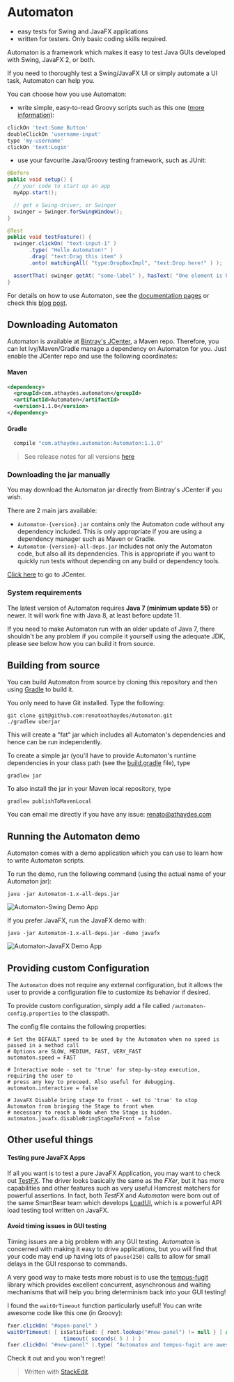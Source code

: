 # Automaton
* easy tests for Swing and JavaFX applications
* written for testers. Only basic coding skills required.


Automaton is a framework which makes it easy to test Java GUIs developed with Swing, JavaFX 2, or both.

If you need to thoroughly test a Swing/JavaFX UI or simply automate a UI task, Automaton can help you.

You can choose how you use Automaton:

  * write simple, easy-to-read Groovy scripts such as this one ([more information](docs/running-scripts.md)):

```groovy
clickOn 'text:Some Button'
doubleClickOn 'username-input'
type 'my-username'
clickOn 'text:Login'
```

  * use your favourite Java/Groovy testing framework, such as JUnit:

```java
@Before
public void setup() {
  // your code to start up an app
  myApp.start();

  // get a Swing-driver, or Swinger
  swinger = Swinger.forSwingWindow();
}

@Test
public void testFeature() {
  swinger.clickOn( "text-input-1" )
       .type( "Hello Automaton!" )
       .drag( "text:Drag this item" )
       .onto( matchingAll( "type:DropBoxImpl", "text:Drop here!" ) );

  assertThat( swinger.getAt( "some-label" ), hasText( "One element is here" ) );
}
```

For details on how to use Automaton, see the [documentation pages](docs/)
or check this [blog post](https://sites.google.com/a/athaydes.com/renato-athaydes/posts/usingautomatontotestajavafx8app).

## Downloading Automaton

Automaton is available at [Bintray's JCenter](http://jcenter.bintray.com/), a Maven repo.
Therefore, you can let Ivy/Maven/Gradle manage a dependency on Automaton for you.
Just enable the JCenter repo and use the following coordinates:

#### Maven

```xml
<dependency>
  <groupId>com.athaydes.automaton</groupId>
  <artifactId>Automaton</artifactId>
  <version>1.1.0</version>
</dependency>
```

#### Gradle

```groovy
  compile "com.athaydes.automaton:Automaton:1.1.0"
```

> See release notes for all versions [here](releases/Release-Notes.txt)

### Downloading the jar manually

You may download the Automaton jar directly from Bintray's JCenter if you wish.

There are 2 main jars available:

* `Automaton-{version}.jar` contains only the Automaton code without any dependency included.
   This is only appropriate if you are using a dependency manager such as Maven or Gradle.
* `Automaton-{version}-all-deps.jar` includes not only the Automaton code, but also all its dependencies.
   This is appropriate if you want to quickly run tests without depending on any build or dependency tools.

[Click here](http://jcenter.bintray.com/com/athaydes/automaton/Automaton/) to go to JCenter.

### System requirements

The latest version of Automaton requires **Java 7 (minimum update 55)** or newer. It will work fine with Java 8, at
least before update 11.

If you need to make Automaton run with an older update of Java 7, there shouldn't be any problem if you compile
it yourself using the adequate JDK, please see below how you can build it from source.

## Building from source

You can build Automaton from source by cloning this repository and then using [Gradle](http://www.gradle.org) to build it.

You only need to have Git installed. Type the following:

```
git clone git@github.com:renatoathaydes/Automaton.git
./gradlew uberjar
```

This will create a "fat" jar which includes all Automaton's dependencies and hence can be run independently.

To create a simple jar (you'll have to provide Automaton's runtime dependencies in your class path (see the [build.gradle](build.gradle) file),
type

```
gradlew jar
```

To also install the jar in your Maven local repository, type

```
gradlew publishToMavenLocal
```

You can email me directly if you have any issue: renato@athaydes.com

## Running the Automaton demo

Automaton comes with a demo application which you can use to learn how to write Automaton scripts.

To run the demo, run the following command (using the actual name of your Automaton jar):

```
java -jar Automaton-1.x-all-deps.jar
```

![Automaton-Swing Demo App](docs/images/automaton-1.0-demo.png)

If you prefer JavaFX, run the JavaFX demo with:

```
java -jar Automaton-1.x-all-deps.jar -demo javafx
```

![Automaton-JavaFX Demo App](docs/images/automaton-1.1-fx-demo.png)


## Providing custom Configuration

The `Automaton` does not require any external configuration, but it allows the user to provide a configuration file
to customize its behavior if desired.

To provide custom configuration, simply add a file called `/automaton-config.properties` to the classpath.

The config file contains the following properties:

```properties
# Set the DEFAULT speed to be used by the Automaton when no speed is passed in a method call
# Options are SLOW, MEDIUM, FAST, VERY_FAST
automaton.speed = FAST

# Interactive mode - set to 'true' for step-by-step execution, requiring the user to
# press any key to proceed. Also useful for debugging.
automaton.interactive = false

# JavaFX Disable bring stage to front - set to 'true' to stop Automaton from bringing the Stage to front when
# necessary to reach a Node when the Stage is hidden.
automaton.javafx.disableBringStageToFront = false
```

## Other useful things

#### Testing pure JavaFX Apps

If all you want is to test a pure JavaFX Application, you may want to check out [TestFX](https://github.com/SmartBear/TestFX).
The driver looks basically the same as the *FXer*, but it has more capabilities and other features such as very useful
Hamcrest matchers for powerful assertions. In fact, both *TestFX* and *Automaton* were born out of the same SmartBear
team which develops [LoadUI](http://loadui.org), which is a powerful API load testing tool written on JavaFX.


#### Avoid timing issues in GUI testing

Timing issues are a big problem with any GUI testing.
*Automaton* is concerned with making it easy to drive applications, but you will find that your code may end up having
lots of `pause(250)` calls to allow for small delays in the GUI response to commands.

A very good way to make tests more robust is to use the [tempus-fugit](http://tempusfugitlibrary.org/) library which
provides excellent concurrent, asynchronous and waiting mechanisms that will help you bring determinism back into your
GUI testing!

I found the `waitOrTimeout` function particularly useful! You can write awesome code like this one (in Groovy):

```groovy
fxer.clickOn( "#open-panel" )
waitOrTimeout( [ isSatisfied: { root.lookup("#new-panel") != null } ] as Condition,
                  timeout( seconds( 5 ) ) )
fxer.clickOn( "#new-panel" ).type( "Automaton and tempus-fugit are awesome" )
```

Check it out and you won't regret!




> Written with [StackEdit](https://stackedit.io/).
